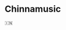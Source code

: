 # Chinnamusic     
🇮🇳
<h1 align ="center"><img src=""

</h2>

<p align="center"><a href="https://dashboard.heroku.com/new?template=https://github.com/dattudd/Anonxmusic-"> <img 
